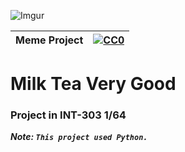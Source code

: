 ![Imgur](https://upload.wikimedia.org/wikipedia/commons/thumb/a/a2/Bubble_Tea.png/220px-Bubble_Tea.png)

|Meme Project|[![CC0](https://licensebuttons.net/p/zero/1.0/88x31.png)](https://creativecommons.org/publicdomain/zero/1.0/)|
|----|----|
# Milk Tea Very Good

### Project in INT-303 1/64 </n>
***Note: `This project used Python.`***
